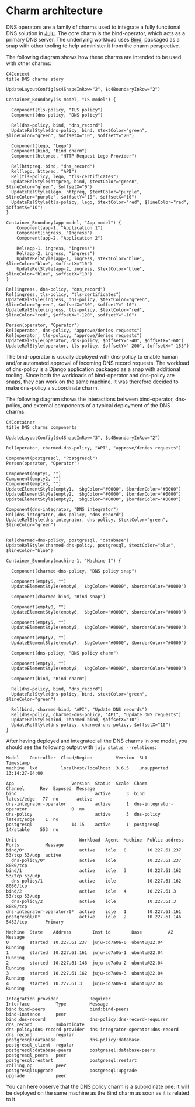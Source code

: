 # Charm architecture

DNS operators are a family of charms used to integrate a fully functional DNS solution in [Juju](https://juju.is/).
The core charm is the bind-operator, which acts as a primary DNS server.
The underlying workload uses [Bind](https://bind9.readthedocs.io), packaged as a snap with other tooling to help administer it from the charm perspective.

The following diagram shows how these charms are intended to be used with other charms:

```mermaid
C4Context
title DNS charms story

UpdateLayoutConfig($c4ShapeInRow="2", $c4BoundaryInRow="2")

Container_Boundary(is-model, "IS model") {
  
  Component(tls-policy, "TLS policy")
  Component(dns-policy, "DNS policy")
  
  Rel(dns-policy, bind, "dns_record")
  UpdateRelStyle(dns-policy, bind, $textColor="green", $lineColor="green", $offsetX="10", $offsetY="20")
  
  Component(lego, "Lego")
  Component(bind, "Bind charm")
  Component(httpreq, "HTTP Request Lego Provider")
  
  Rel(httpreq, bind, "dns_record")
  Rel(lego, httpreq, "API")
  Rel(tls-policy, lego, "tls-certificates")
  UpdateRelStyle(httpreq, bind, $textColor="green", $lineColor="green", $offsetX="0")
  UpdateRelStyle(lego, httpreq, $textColor="purple", $lineColor="purple", $offsetY="10", $offsetX="10")
  UpdateRelStyle(tls-policy, lego, $textColor="red", $lineColor="red", $offsetX="10")
}

Container_Boundary(app-model, "App model") {
    Component(app-1, "Application 1")
    Component(ingress, "Ingress")
    Component(app-2, "Application 2")

    Rel(app-1, ingress, "ingress")
    Rel(app-2, ingress, "ingress")
    UpdateRelStyle(app-1, ingress, $textColor="blue", $lineColor="blue", $offsetX="10")
    UpdateRelStyle(app-2, ingress, $textColor="blue", $lineColor="blue", $offsetX="10")
}

Rel(ingress, dns-policy, "dns_record")
Rel(ingress, tls-policy, "tls-certificates")
UpdateRelStyle(ingress, dns-policy, $textColor="green", $lineColor="green", $offsetX="30", $offsetY="-10")
UpdateRelStyle(ingress, tls-policy, $textColor="red", $lineColor="red", $offsetX="-120", $offsetY="-10")

Person(operator, "Operator")
Rel(operator, dns-policy, "approve/denies requests")
Rel(operator, tls-policy, "approve/denies requests")
UpdateRelStyle(operator, dns-policy, $offsetY="-40", $offsetX="-60")
UpdateRelStyle(operator, tls-policy, $offsetY="-200", $offsetX="-155")
```

The bind-operator is usually deployed with dns-policy to enable human and/or automated approval of incoming DNS record requests.
The workload of dns-policy is a Django application packaged as a snap with additional tooling. Since both the workloads of bind-operator and dns-policy
are snaps, they can work on the same machine. It was therefore decided to make dns-policy a subordinate charm.

The following diagram shows the interactions between bind-operator, dns-policy, and external components of a typical deployment of the DNS charms:

```mermaid
C4Container
title DNS charms components

UpdateLayoutConfig($c4ShapeInRow="3", $c4BoundaryInRow="2")

Rel(operator, charmed-dns-policy, "API", "approve/denies requests")

Component(postgresql, "Postgresql")
Person(operator, "Operator")

Component(empty1, "")
Component(empty2, "")
Component(empty3, "")
UpdateElementStyle(empty1,  $bgColor="#0000", $borderColor="#0000")
UpdateElementStyle(empty2,  $bgColor="#0000", $borderColor="#0000")
UpdateElementStyle(empty3,  $bgColor="#0000", $borderColor="#0000")

Component(dns-integrator, "DNS integrator")
Rel(dns-integrator, dns-policy, "dns_record")
UpdateRelStyle(dns-integrator, dns-policy, $textColor="green", $lineColor="green")


Rel(charmed-dns-policy, postgresql, "database")
UpdateRelStyle(charmed-dns-policy, postgresql, $textColor="blue", $lineColor="blue")

Container_Boundary(machine-1, "Machine 1") { 

  Component(charmed-dns-policy, "DNS policy snap")

  Component(empty6, "")
  UpdateElementStyle(empty6,  $bgColor="#0000", $borderColor="#0000")

  Component(charmed-bind, "Bind snap")

  Component(empty0, "")
  UpdateElementStyle(empty0,  $bgColor="#0000", $borderColor="#0000")

  Component(empty5, "")
  UpdateElementStyle(empty5,  $bgColor="#0000", $borderColor="#0000")

  Component(empty7, "")
  UpdateElementStyle(empty7,  $bgColor="#0000", $borderColor="#0000")

  Component(dns-policy, "DNS policy charm")

  Component(empty8, "")
  UpdateElementStyle(empty8,  $bgColor="#0000", $borderColor="#0000")

  Component(bind, "Bind charm")

  Rel(dns-policy, bind, "dns_record")
  UpdateRelStyle(dns-policy, bind, $textColor="green", $lineColor="green")

  Rel(bind, charmed-bind, "API", "Update DNS records")
  Rel(dns-policy, charmed-dns-policy, "API", "Update DNS requests")
  UpdateRelStyle(bind, charmed-bind, $offsetX="10")
  UpdateRelStyle(dns-policy, charmed-dns-policy, $offsetX="10")
}
```

After having deployed and integrated all the DNS charms in one model, you should see the following output with `juju status --relations`:
```
Model    Controller  Cloud/Region         Version  SLA          Timestamp
machine  lxd         localhost/localhost  3.6.5    unsupported  13:14:27-04:00

App                      Version  Status  Scale  Charm                    Channel      Rev  Exposed  Message
bind                              active      3  bind                     latest/edge   77  no       active
dns-integrator-operator           active      1  dns-integrator-operator                 0  no
dns-policy                        active      3  dns-policy               latest/edge    1  no
postgresql               14.15    active      1  postgresql               14/stable    553  no

Unit                        Workload  Agent  Machine  Public address  Ports          Message
bind/0*                     active    idle   0        10.227.61.237   53/tcp 53/udp  active
  dns-policy/0*             active    idle            10.227.61.237   8080/tcp
bind/1                      active    idle   3        10.227.61.162   53/tcp 53/udp
  dns-policy/1              active    idle            10.227.61.162   8080/tcp
bind/2                      active    idle   4        10.227.61.3     53/tcp 53/udp
  dns-policy/2              active    idle            10.227.61.3     8080/tcp
dns-integrator-operator/0*  active    idle   1        10.227.61.161
postgresql/0*               active    idle   2        10.227.61.146   5432/tcp       Primary

Machine  State    Address        Inst id        Base          AZ  Message
0        started  10.227.61.237  juju-cd7a0a-0  ubuntu@22.04      Running
1        started  10.227.61.161  juju-cd7a0a-1  ubuntu@22.04      Running
2        started  10.227.61.146  juju-cd7a0a-2  ubuntu@22.04      Running
3        started  10.227.61.162  juju-cd7a0a-3  ubuntu@22.04      Running
4        started  10.227.61.3    juju-cd7a0a-4  ubuntu@22.04      Running

Integration provider            Requirer                            Interface          Type         Message
bind:bind-peers                 bind:bind-peers                     bind-instance      peer
bind:dns-record                 dns-policy:dns-record-requirer      dns_record         subordinate
dns-policy:dns-record-provider  dns-integrator-operator:dns-record  dns_record         regular
postgresql:database             dns-policy:database                 postgresql_client  regular
postgresql:database-peers       postgresql:database-peers           postgresql_peers   peer
postgresql:restart              postgresql:restart                  rolling_op         peer
postgresql:upgrade              postgresql:upgrade                  upgrade            peer
```

You can here observe that the DNS policy charm is a subordinate one: it will be deployed on the same machine as the Bind charm as soon as it is related to it.
